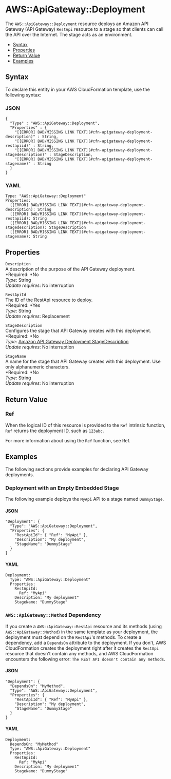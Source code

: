# AWS::ApiGateway::Deployment<a name="aws-resource-apigateway-deployment"></a>

The `AWS::ApiGateway::Deployment` resource deploys an Amazon API Gateway \(API Gateway\) `RestApi` resource to a stage so that clients can call the API over the Internet\. The stage acts as an environment\.


+ [Syntax](#aws-resource-apigateway-deployment-syntax)
+ [Properties](#w3ab2c21c10c35b9)
+ [Return Value](#w3ab2c21c10c35c11)
+ [Examples](#aws-resource-apigateway-deployment-examples)

## Syntax<a name="aws-resource-apigateway-deployment-syntax"></a>

To declare this entity in your AWS CloudFormation template, use the following syntax:

### JSON<a name="aws-resource-apigateway-deployment-syntax.json"></a>

```
{
  "Type" : "AWS::ApiGateway::Deployment",
  "Properties" : {
    "[[ERROR] BAD/MISSING LINK TEXT](#cfn-apigateway-deployment-description)" : String,
    "[[ERROR] BAD/MISSING LINK TEXT](#cfn-apigateway-deployment-restapiid)" : String,
    "[[ERROR] BAD/MISSING LINK TEXT](#cfn-apigateway-deployment-stagedescription)" : StageDescription,
    "[[ERROR] BAD/MISSING LINK TEXT](#cfn-apigateway-deployment-stagename)" : String
  }
}
```

### YAML<a name="aws-resource-apigateway-deployment-syntax.yaml"></a>

```
Type: "AWS::ApiGateway::Deployment"
Properties:
  [[ERROR] BAD/MISSING LINK TEXT](#cfn-apigateway-deployment-description): String
  [[ERROR] BAD/MISSING LINK TEXT](#cfn-apigateway-deployment-restapiid): String
  [[ERROR] BAD/MISSING LINK TEXT](#cfn-apigateway-deployment-stagedescription): StageDescription
  [[ERROR] BAD/MISSING LINK TEXT](#cfn-apigateway-deployment-stagename): String
```

## Properties<a name="w3ab2c21c10c35b9"></a>

`Description`  
A description of the purpose of the API Gateway deployment\.  
*Required: *No  
*Type*: String  
*Update requires*: No interruption

`RestApiId`  
The ID of the RestApi resource to deploy\.  
*Required: *Yes  
*Type*: String  
*Update requires*: Replacement

`StageDescription`  
Configures the stage that API Gateway creates with this deployment\.  
*Required: *No  
*Type*: [Amazon API Gateway Deployment StageDescription](aws-properties-apigateway-deployment-stagedescription.md)  
*Update requires*: No interruption

`StageName`  
A name for the stage that API Gateway creates with this deployment\. Use only alphanumeric characters\.  
*Required: *No  
*Type*: String  
*Update requires*: No interruption

## Return Value<a name="w3ab2c21c10c35c11"></a>

### Ref<a name="w3ab2c21c10c35c11b2"></a>

When the logical ID of this resource is provided to the `Ref` intrinsic function, `Ref` returns the deployment ID, such as `123abc`\.

For more information about using the `Ref` function, see Ref\.

## Examples<a name="aws-resource-apigateway-deployment-examples"></a>

The following sections provide examples for declaring API Gateway deployments\.

### Deployment with an Empty Embedded Stage<a name="w3ab2c21c10c35c13b4"></a>

The following example deploys the `MyApi` API to a stage named `DummyStage`\.

#### JSON<a name="aws-resource-apigateway-deployment-example1.json"></a>

```
"Deployment": {
  "Type": "AWS::ApiGateway::Deployment",
  "Properties": {
    "RestApiId": { "Ref": "MyApi" },
    "Description": "My deployment",
    "StageName": "DummyStage"
  }
}
```

#### YAML<a name="aws-resource-apigateway-deployment-example1.yaml"></a>

```
Deployment: 
  Type: "AWS::ApiGateway::Deployment"
  Properties: 
    RestApiId: 
      Ref: "MyApi"
    Description: "My deployment"
    StageName: "DummyStage"
```

### `AWS::ApiGateway::Method` Dependency<a name="w3ab2c21c10c35c13b6"></a>

If you create a `AWS::ApiGateway::RestApi` resource and its methods \(using `AWS::ApiGateway::Method`\) in the same template as your deployment, the deployment must depend on the `RestApi`'s methods\. To create a dependency, add a `DependsOn` attribute to the deployment\. If you don't, AWS CloudFormation creates the deployment right after it creates the `RestApi` resource that doesn't contain any methods, and AWS CloudFormation encounters the following error: `The REST API doesn't contain any methods`\.

#### JSON<a name="aws-resource-apigateway-deployment-example2.json"></a>

```
"Deployment": {
  "DependsOn": "MyMethod",
  "Type": "AWS::ApiGateway::Deployment",
  "Properties": {
    "RestApiId": { "Ref": "MyApi" },
    "Description": "My deployment",
    "StageName": "DummyStage"
  }
}
```

#### YAML<a name="aws-resource-apigateway-deployment-example2.yaml"></a>

```
Deployment: 
  DependsOn: "MyMethod"
  Type: "AWS::ApiGateway::Deployment"
  Properties: 
    RestApiId: 
      Ref: "MyApi"
    Description: "My deployment"
    StageName: "DummyStage"
```